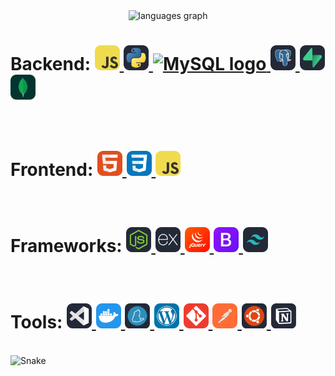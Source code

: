 <div align="center">
  <img src="https://github-readme-stats.vercel.app/api/top-langs?username=GuazziHub&locale=en&hide_title=false&layout=compact&card_width=640&langs_count=6&theme=rose_pine&hide_border=true&order=2&custom_title=Usage%20Rate" height="300" alt="languages graph"  />
</div>

<div>
  <h1 align="left">
    Backend:  
    <a href="https://developer.mozilla.org/en-US/docs/Web/JavaScript" target="_blank">
      <img src="https://github.com/tandpfun/skill-icons/raw/main/icons/JavaScript.svg" height="40" alt="JavaScript logo" />
    </a>
    <a href="https://www.python.org/" target="_blank">
      <img src="https://github.com/tandpfun/skill-icons/raw/main/icons/Python-Dark.svg" height="40" alt="Python logo" />
    </a>
    <a href="https://www.mysql.com/" target="_blank">
      <img src="https://icons.veryicon.com/png/o/system/inspur-cloud-icon/rds-mysql.png" height="40" alt="MySQL logo" />
    </a>
    <a href="https://www.postgresql.org/" target="_blank">
      <img src="https://github.com/tandpfun/skill-icons/raw/main/icons/PostgreSQL-Dark.svg" height="40" alt="PostgreSQL logo" />
    </a>
    <a href="https://supabase.com/" target="_blank">
      <img src="https://github.com/tandpfun/skill-icons/raw/main/icons/Supabase-Dark.svg" height="40" alt="Supabase logo" />
    </a>
    <a href="https://www.mongodb.com/" target="_blank">
      <img src="https://github.com/tandpfun/skill-icons/raw/main/icons/MongoDB.svg" height="40" alt="MongoDB logo" />
    </a>
  </h1>
</div>

<br>

<div>
  <h1 align="left">
    Frontend:
    <a href="https://developer.mozilla.org/en-US/docs/Web/HTML" target="_blank">
      <img src="https://github.com/tandpfun/skill-icons/raw/main/icons/HTML.svg" height="40" alt="HTML5 logo" />
    </a>
    <a href="https://developer.mozilla.org/en-US/docs/Web/CSS" target="_blank">
      <img src="https://github.com/tandpfun/skill-icons/raw/main/icons/CSS.svg" height="40" alt="CSS3 logo" />
    </a>
    <a href="https://developer.mozilla.org/en-US/docs/Web/JavaScript" target="_blank">
      <img src="https://github.com/tandpfun/skill-icons/raw/main/icons/JavaScript.svg" height="40" alt="JavaScript logo" />
    </a>
  </h1>
</div>

<br>

<div>
  <h1 align="left">
    Frameworks: 
    <a href="https://nodejs.org/" target="_blank">
      <img src="https://github.com/tandpfun/skill-icons/raw/main/icons/NodeJS-Dark.svg" height="40" alt="Node.js logo" />
    </a>
    <a href="https://expressjs.com/" target="_blank">
      <img src="https://github.com/tandpfun/skill-icons/raw/main/icons/ExpressJS-Dark.svg" height="40" alt="Express.js logo" />
    </a>
    <a href="https://jquery.com/" target="_blank">
      <img src="https://github.com/tandpfun/skill-icons/blob/main/icons/JQuery.svg" height="40" alt="jQuery logo" />
    </a>
    <a href="https://getbootstrap.com/" target="_blank">
      <img src="https://github.com/tandpfun/skill-icons/raw/main/icons/Bootstrap.svg" height="40" alt="Bootstrap logo" />
    </a>
    <a href="https://tailwindcss.com/" target="_blank">
      <img src="https://github.com/tandpfun/skill-icons/raw/main/icons/TailwindCSS-Dark.svg" height="40" alt="Tailwind CSS logo" />
    </a>
  </h1>
</div>

<br>

<div>
  <h1 align="left">
    Tools: 
    <a href="https://code.visualstudio.com/" target="_blank">
      <img src="https://github.com/tandpfun/skill-icons/raw/main/icons/VSCode-Dark.svg" height="40" alt="VSCode logo" />
    </a>
    <a href="https://www.docker.com/" target="_blank">
      <img src="https://github.com/tandpfun/skill-icons/raw/main/icons/Docker.svg" height="40" alt="Docker logo" />
    </a>
    <a href="https://yarnpkg.com/" target="_blank">
      <img src="https://github.com/tandpfun/skill-icons/raw/main/icons/Yarn-Dark.svg" height="40" alt="Yarn logo" />
    </a>
    <a href="https://wordpress.org/" target="_blank">
      <img src="https://github.com/tandpfun/skill-icons/raw/main/icons/Wordpress.svg" height="40" alt="WordPress logo" />
    </a>
    <a href="https://git-scm.com/" target="_blank">
      <img src="https://github.com/tandpfun/skill-icons/raw/main/icons/Git.svg" height="40" alt="Git logo" />
    </a>
    <a href="https://www.postman.com/" target="_blank">
      <img src="https://github.com/tandpfun/skill-icons/raw/main/icons/Postman.svg" height="40" alt="Postman logo" />
    </a>
    <a href="https://ubuntu.com/" target="_blank">
      <img src="https://github.com/tandpfun/skill-icons/raw/main/icons/Ubuntu-Dark.svg" height="40" alt="Ubuntu logo" />
    </a>
    <a href="https://www.notion.so/" target="_blank">
      <img src="https://github.com/tandpfun/skill-icons/blob/main/icons/Notion-Dark.svg" height="40" alt="Notion logo" />
    </a>
  </h1>
</div>


<br>
  
<div>
  <picture align="left">
  <source
    media="(prefers-color-scheme: dark)"
    srcset="https://raw.githubusercontent.com/GuazziHub/GuazziHub/output/github-contribution-grid-snake.svg"
  />
  <source
    media="(prefers-color-scheme: light)"
    srcset="https://raw.githubusercontent.com/GuazziHub/GuazziHub/output/github-contribution-grid-snake-light.svg"
  />
   <img
      src="https://raw.githubusercontent.com/GuazziHub/GuazziHub/output/output/github-contribution-grid-snake.svg"
      alt="Snake"
    />
  </picture>
</div>
